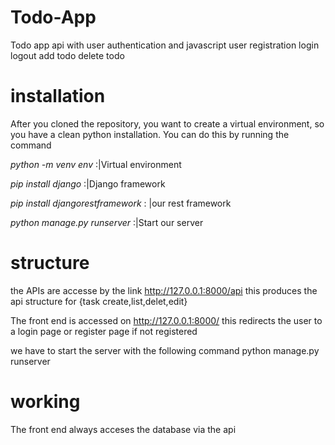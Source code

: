 # Todo-App
Todo app api with user authentication and javascript
user registration
login
logout
add todo
delete todo

# installation
After you cloned the repository, you want to create a virtual environment, so you have a clean python installation. You can do this by running the command

*python -m venv env* :|Virtual environment

*pip install django* :|Django framework

*pip install djangorestframework* : |our rest framework

*python manage.py runserver* :|Start our server


# structure
the APIs are accesse by the link http://127.0.0.1:8000/api
this produces the api structure for {task create,list,delet,edit}

The front end is accessed on  http://127.0.0.1:8000/
 this redirects the user to a login page or register page if not registered
 
we have to start the server with the following command
 python manage.py runserver

# working
The front end always acceses the database via the api 

